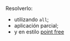 Resolverlo:

* utilizando `all`;
* aplicación parcial;
* y en estilo [point free](http://uqbar-wiki.org/index.php?title=Notaci%C3%B3n_point-free)
